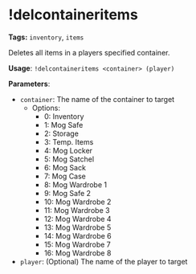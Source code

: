 # !delcontaineritems

**Tags:** `inventory`, `items`

Deletes all items in a players specified container.

**Usage**: `!delcontaineritems <container> (player)`

**Parameters**:
- `container`: The name of the container to target
  - Options:
    - 0: Inventory
    - 1: Mog Safe
    - 2: Storage
    - 3: Temp. Items
    - 4: Mog Locker
    - 5: Mog Satchel
    - 6: Mog Sack
    - 7: Mog Case
    - 8: Mog Wardrobe 1
    - 9: Mog Safe 2
    - 10: Mog Wardrobe 2
    - 11: Mog Wardrobe 3
    - 12: Mog Wardrobe 4
    - 13: Mog Wardrobe 5
    - 14: Mog Wardrobe 6
    - 15: Mog Wardrobe 7
    - 16: Mog Wardrobe 8
- `player`: (Optional) The name of the player to target
